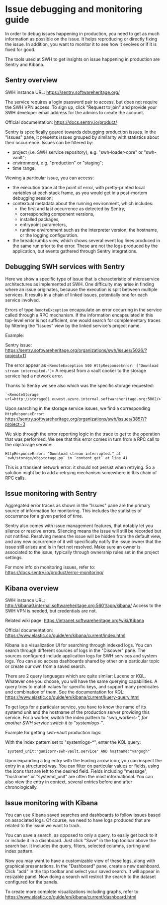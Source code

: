 # Issue debugging and monitoring guide

In order to debug issues happening in production, you need to get as much information as
possible on the issue. It helps reproducing or directly fixing the issue. In addition,
you want to monitor it to see how it evolves or if it is fixed for good.

The tools used at SWH to get insights on issue happening in production are Sentry and
Kibana.

## Sentry overview

SWH instance URL: <https://sentry.softwareheritage.org/>

The service requires a login password pair to access, but does not require the SWH VPN
access. To sign up, click "Request to join" and provide your SWH developer email address
for the admins to create the account.

Official documentation: <https://docs.sentry.io/product/>

Sentry is specifically geared towards debugging production issues. In the "Issues" pane,
it presents issues grouped by similarity with statistics about their occurrence. Issues
can be filtered by:
- project (i.e. SWH service repository), e.g. "swh-loader-core" or "swh-vault";
- environment, e.g. "production" or "staging";
- time range.

Viewing a particular issue, you can access:

- the execution trace at the point of error, with pretty-printed local variables at each
  stack frame, as you would get in a post-mortem debugging session;
- contextual metadata about the running environment, which includes:
    - the first and last occurrence as detected by Sentry,
    - corresponding component versions,
    - installed packages,
    - entrypoint parameters,
    - runtime environment such as the interpreter version, the hostname¸ or the logging
      configuration.
- the breadcrumbs view, which shows several event log lines produced in the same run
  prior to the error. These are not the logs produced by the application, but events
  gathered through Sentry integrations.

## Debugging SWH services with Sentry

Here we show a specific type of issue that is characteristic of microservice
architectures as implemented at SWH. One difficulty may arise in finding where an issue
originates, because the execution is split between multiple services. It results in a
chain of linked issues, potentially one for each service involved.

Errors of type `RemoteException` encapsulate an error occurring in the service called
through a RPC mechanism. If the information encapsulated in this top-level error is not
sufficient, one would search for complementary traces by filtering the "Issues" view by
the linked service's project name.

Example:

Sentry issue: <https://sentry.softwareheritage.org/organizations/swh/issues/5026/?project=11>

The error appear as `<RemoteException 500 HttpResponseError: ['Download stream interrupted.']>`
A request from a vault cooker to the storage service had a network error.

Thanks to Sentry we see also which was the specific storage requested:

    `<RemoteStorage url=http://storage01.euwest.azure.internal.softwareheritage.org:5002/>`

Upon searching in the storage service issues, we find a corresponding `HttpResponseError`:
<https://sentry.softwareheritage.org/organizations/swh/issues/3857/?project=3>

We skip through the error reporting logic in the trace to get to the operation that was
performed. We see that this error comes in turn from a RPC call to the objstorage service:

    HttpResponseError: "Download stream interrupted." at `swh/storage/objstorage.py` in `content_get` at line 41

This is a transient network error: it should not persist when retrying. So a solution
might be to add a retrying mechanism somewhere in this chain of RPC calls.

## Issue monitoring with Sentry

Aggregated error traces as shown in the "Issues" pane are the primary source of
information for monitoring. This includes the statistics of occurrence for a given
period of time.

Sentry also comes with issue management features, that notably let you silence or
resolve errors. Silencing means the issue will still be recorded but not notified.
Resolving means the issue will be hidden from the default view, and any new occurrence
of it will specifically notify the issue owner that the issue still arises and is in
fact not resolved. Make sure an owner is associated to the issue, typically through
ownership rules set in the project settings.

For more info on monitoring issues, refer to:
<https://docs.sentry.io/product/error-monitoring/>

## Kibana overview

SWH instance URL: <http://kibana0.internal.softwareheritage.org:5601/app/kibana/>
Access to the SWH VPN is needed, but credentials are not.

Related wiki page: <https://intranet.softwareheritage.org/wiki/Kibana>

Official documentation: <https://www.elastic.co/guide/en/kibana/current/index.html>

Kibana is a visualization UI for searching through indexed logs. You can search through
different sources of logs in the "Discover" pane. The sources configured include
application logs for SWH services and system logs. You can also access dashboards shared
by other on a particular topic or create our own from a saved search.

There are 2 query languages which are quite similar: Lucene or KQL. Whatever one you
choose, you will have the same querying capabilities. A query tries to match values for
specific keys, and support many predicates and combination of them. See the
documentation for KQL: https://www.elastic.co/guide/en/kibana/current/kuery-query.html

To get logs for a particular service, you have to know the name of its systemd unit and
the hostname of the production server providing this service. For a worker, switch the
index pattern to "swh_workers-*", for another SWH service switch it to "systemlogs-*".

Example for getting swh-vault production logs:

With the index pattern set to "systemlogs-*", enter the KQL query:

    `systemd_unit:"gunicorn-swh-vault.service" AND hostname:"vangogh"`

Upon expanding a log entry with the leading arrow icon, you can inspect the entry in a
structured way. You can filter on particular values or fields, using the icons that are
left to the desired field. Fields including "message", "hostname" or "systemd_unit" are
often the most informational. You can also view the entry in context, several entries
before and after chronologically.

## Issue monitoring with Kibana

You can use Kibana saved searches and dashboards to follow issues based on associated
logs. Of course, we need to have logs produced that are related to the issue we want to
track.

You can save a search, as opposed to only a query, to easily get back to it or include
it in a dashboard. Just click "Save" in the top toolbar above the search bar. It
includes the query, filters, selected columns, sorting and index pattern.

Now you may want to have a customizable view of these logs, along with graphical
presentations. In the "Dashboard" pane, create a new dashboard. Click "add" in the top
toolbar and select your saved search. It will appear in resizable panel. Now doing a
search will restrict the search to the dataset configured for the panels.

To create more complete visualizations including graphs, refer to:
<https://www.elastic.co/guide/en/kibana/current/dashboard.html>

